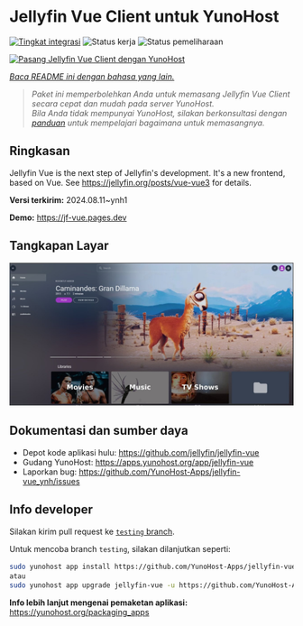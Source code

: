<!--
N.B.: README ini dibuat secara otomatis oleh <https://github.com/YunoHost/apps/tree/master/tools/readme_generator>
Ini TIDAK boleh diedit dengan tangan.
-->

# Jellyfin Vue Client untuk YunoHost

[![Tingkat integrasi](https://dash.yunohost.org/integration/jellyfin-vue.svg)](https://ci-apps.yunohost.org/ci/apps/jellyfin-vue/) ![Status kerja](https://ci-apps.yunohost.org/ci/badges/jellyfin-vue.status.svg) ![Status pemeliharaan](https://ci-apps.yunohost.org/ci/badges/jellyfin-vue.maintain.svg)

[![Pasang Jellyfin Vue Client dengan YunoHost](https://install-app.yunohost.org/install-with-yunohost.svg)](https://install-app.yunohost.org/?app=jellyfin-vue)

*[Baca README ini dengan bahasa yang lain.](./ALL_README.md)*

> *Paket ini memperbolehkan Anda untuk memasang Jellyfin Vue Client secara cepat dan mudah pada server YunoHost.*  
> *Bila Anda tidak mempunyai YunoHost, silakan berkonsultasi dengan [panduan](https://yunohost.org/install) untuk mempelajari bagaimana untuk memasangnya.*

## Ringkasan

Jellyfin Vue is the next step of Jellyfin's development. It's a new frontend, based on Vue. See https://jellyfin.org/posts/vue-vue3 for details.


**Versi terkirim:** 2024.08.11~ynh1

**Demo:** <https://jf-vue.pages.dev>

## Tangkapan Layar

![Tangkapan Layar pada Jellyfin Vue Client](./doc/screenshots/jellyfin-vue-homepage-2023-04.jpg)

## Dokumentasi dan sumber daya

- Depot kode aplikasi hulu: <https://github.com/jellyfin/jellyfin-vue>
- Gudang YunoHost: <https://apps.yunohost.org/app/jellyfin-vue>
- Laporkan bug: <https://github.com/YunoHost-Apps/jellyfin-vue_ynh/issues>

## Info developer

Silakan kirim pull request ke [`testing` branch](https://github.com/YunoHost-Apps/jellyfin-vue_ynh/tree/testing).

Untuk mencoba branch `testing`, silakan dilanjutkan seperti:

```bash
sudo yunohost app install https://github.com/YunoHost-Apps/jellyfin-vue_ynh/tree/testing --debug
atau
sudo yunohost app upgrade jellyfin-vue -u https://github.com/YunoHost-Apps/jellyfin-vue_ynh/tree/testing --debug
```

**Info lebih lanjut mengenai pemaketan aplikasi:** <https://yunohost.org/packaging_apps>

